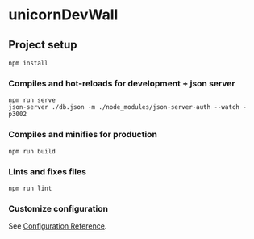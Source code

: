 # unicornDevWall

## Project setup
```
npm install
```

### Compiles and hot-reloads for development + json server
```
npm run serve
json-server ./db.json -m ./node_modules/json-server-auth --watch -p3002
```

### Compiles and minifies for production
```
npm run build
```

### Lints and fixes files
```
npm run lint
```

### Customize configuration
See [Configuration Reference](https://cli.vuejs.org/config/).
